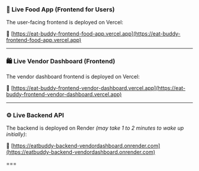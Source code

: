 
### 🧾 Live Food App (Frontend for Users)
The user-facing frontend is deployed on Vercel:

🔗 [https://eat-buddy-frontend-food-app.vercel.app](https://eat-buddy-frontend-food-app.vercel.app)

---

### 🛍️ Live Vendor Dashboard (Frontend)
The vendor dashboard frontend is deployed on Vercel:

🔗 [https://eat-buddy-frontend-vendor-dashboard.vercel.app](https://eat-buddy-frontend-vendor-dashboard.vercel.app)

---

### ⚙️ Live Backend API
The backend is deployed on Render *(may take 1 to 2 minutes to wake up initially)*:

🔗 [https://eatbuddy-backend-vendordashboard.onrender.com](https://eatbuddy-backend-vendordashboard.onrender.com) 

===
